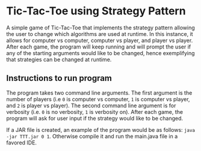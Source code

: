 # Tic-Tac-Toe using Strategy Pattern

A simple game of Tic-Tac-Toe that implements the strategy pattern allowing the user to change which algorithms are used at runtime. In this instance, it allows for computer vs computer, computer vs player, and player vs player. After each game, the program will keep running and will prompt the user if any of the starting arguments would like to be changed, hence exemplifying that strategies can be changed at runtime. 

## Instructions to run program

The program takes two command line arguments. The first argument is the number of players (i.e `0` is computer vs computer, `1` is computer vs player, and `2` is player vs player). The second command line argument is for verbosity (i.e. `0` is no verbosity, `1` is verbosity on). After each game, the program will ask for user input if the strategy would like to be changed.

If a JAR file is created, an example of the program would be as follows: `java -jar TTT.jar 0 1`. Otherwise compile it and run the main.java file in a favored IDE.
